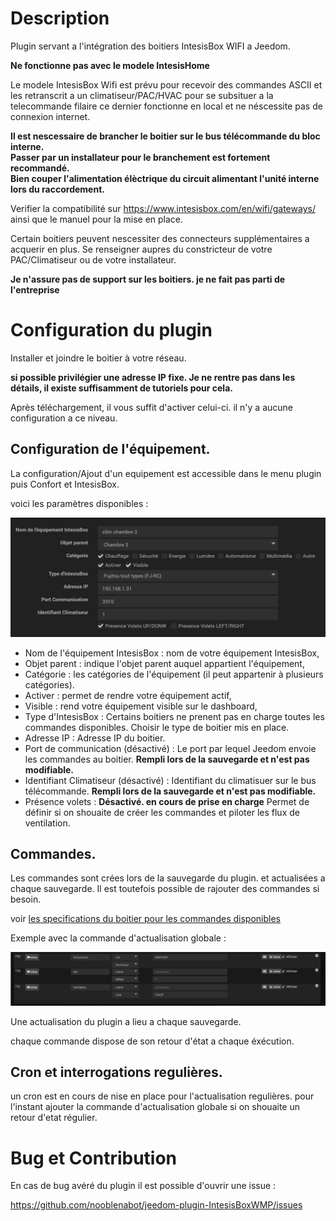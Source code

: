 Description 
===

Plugin servant a l'intégration des boitiers IntesisBox WIFI a Jeedom.

__Ne fonctionne pas avec le modele IntesisHome__

Le modele IntesisBox Wifi est prévu pour recevoir des commandes ASCII et les retranscrit a un climatiseur/PAC/HVAC pour se subsituer a la telecommande filaire
ce dernier fonctionne en local et ne néscessite pas de connexion internet.

__Il est nescessaire de brancher le boitier sur le bus télécommande du bloc interne.__  
__Passer par un installateur pour le branchement est fortement recommandé.__  
__Bien couper l'alimentation élèctrique du circuit alimentant l'unité interne lors du raccordement.__  

Verifier la compatibilité sur https://www.intesisbox.com/en/wifi/gateways/
ainsi que le manuel pour la mise en place.

Certain boitiers peuvent nescessiter des connecteurs supplémentaires a acquerir en plus. Se renseigner aupres du constricteur de votre PAC/Climatiseur ou de votre installateur.

__Je n'assure pas de support sur les boitiers. je ne fait pas parti de l'entreprise__


Configuration du plugin
===

Installer et joindre le boitier à votre réseau.

__si possible privilégier une adresse IP fixe. Je ne rentre pas dans les détails, il existe suffisamment de tutoriels pour cela.__

Après téléchargement, il vous suffit d'activer celui-ci. il n'y a aucune configuration a ce niveau.

## Configuration de l'équipement.

La configuration/Ajout d'un equipement est accessible dans le menu plugin puis Confort et IntesisBox.

voici les paramètres disponibles : 

![configuration des equipements](../images/Config_object.png)

* Nom de l'équipement IntesisBox : nom de votre équipement IntesisBox,
* Objet parent : indique l'objet parent auquel appartient l'équipement,
* Catégorie : les catégories de l'équipement (il peut appartenir à plusieurs catégories).
* Activer : permet de rendre votre équipement actif,
* Visible : rend votre équipement visible sur le dashboard,
* Type d'IntesisBox : Certains boitiers ne prenent pas en charge toutes les commandes disponibles. Choisir le type de boitier mis en place.
* Adresse IP : Adresse IP du boitier.
* Port de communication (désactivé) : Le port par lequel Jeedom envoie les commandes au boitier. **Rempli lors de la sauvegarde et n'est pas modifiable.**
* Identifiant Climatiseur (désactivé) : Identifiant du climatisuer sur le bus télécommande. **Rempli lors de la sauvegarde et n'est pas modifiable.**
* Présence volets : **Désactivé. en cours de prise en charge** Permet de définir si on shouaite de créer les commandes et piloter les flux de ventilation.

## Commandes.

Les commandes sont crées lors de la sauvegarde du plugin. et actualisées a chaque sauvegarde.
Il est toutefois possible de rajouter des commandes si besoin.

voir [les specifications du boitier pour les commandes disponibles]( https://www.intesisbox.com/intesis/product/media/intesisbox_wmp_protocol_specs_en.pdf?v=2.2)

Exemple avec la commande d'actualisation globale :

![commande d'actualisation globale](../images/commande_globale.png)

Une actualisation du plugin a lieu a chaque sauvegarde.

chaque commande dispose de son retour d'état a chaque éxécution.

## Cron et interrogations regulières.

un cron est en cours de nise en place pour l'actualisation regulières.
pour l'instant ajouter la commande d'actualisation globale si on shouaite un retour d'etat régulier.

Bug et Contribution
===
En cas de bug avéré du plugin il est possible d'ouvrir une issue :

https://github.com/nooblenabot/jeedom-plugin-IntesisBoxWMP/issues